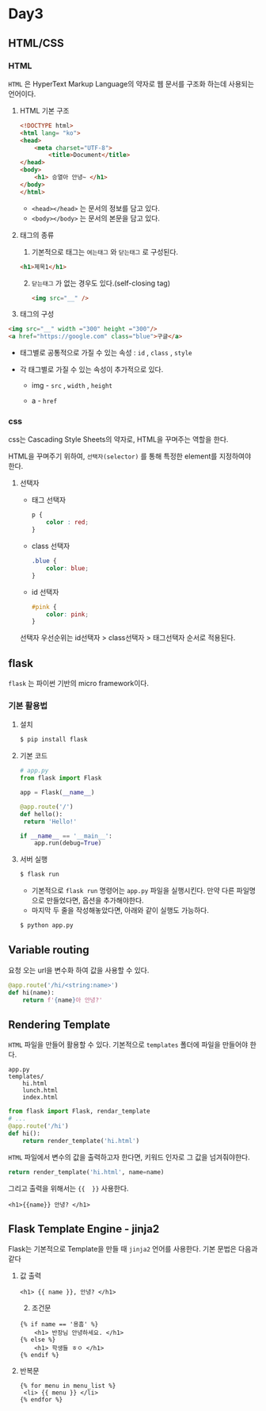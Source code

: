 # Day3

## HTML/CSS

### HTML

`HTML` 은  HyperText Markup Language의 약자로 웹 문서를 구조화 하는데 사용되는 언어이다.

1. HTML 기본 구조

   ```html
   <!DOCTYPE html>
   <html lang= "ko">
   <head>
       <meta charset="UTF-8">
           <title>Document</title>
   </head>
   <body>
       <h1> 승열아 안녕~ </h1>
   </body>
   </html>
   ```

   * `<head></head>` 는 문서의 정보를 담고 있다.
   * `<body></body>` 는 문서의 본문을 담고 있다.

2. 태그의 종류

   1.  기본적으로 태그는 `여는태그` 와 `닫는태그` 로 구성된다.

      ```html
      <h1>제목1</h1>
      ```

   2. `닫는태그` 가 없는 경우도 있다.(self-closing tag)

      ```html
      <img src="__" />
      ```

3.  태그의 구성

   ```html
   <img src="__" width ="300" height ="300"/>
   <a href="https://google.com" class="blue">구글</a>
   ```

   * 태그별로 공통적으로 가질 수 있는 속성 : `id` , `class` , `style`

   * 각 태그별로 가질 수 있는 속성이 추가적으로 있다.

     * img - `src` ,  `width` , `height`

     * a - `href`



### css

css는 Cascading Style Sheets의 약자로, HTML을 꾸며주는 역할을 한다.

HTML을 꾸며주기 위하여, `선택자(selector)` 를 통해 특정한 element를 지정하여야 한다.

 1. 선택자

    * 태그 선택자

      ```css
      p {
          color : red;
      }
      ```

    * class 선택자

      ```css
      .blue {
          color: blue;
      }
      ```

    * id 선택자

      ```css
      #pink {
          color: pink;
      }
      ```

    선택자 우선순위는 id선택자 > class선택자 > 태그선택자 순서로 적용된다.
    



## flask 

`flask` 는 파이썬 기반의 micro framework이다.

### 기본 활용법

1. 설치

   ```bash
   $ pip install flask
   ```

2. 기본 코드

   ```python
   # app.py
   from flask import Flask
   
   app = Flask(__name__)
   
   @app.route('/')
   def hello():
   	return 'Hello!'
   
   if __name__ == '__main__':
       app.run(debug=True)
   ```

3. 서버 실행

   ```bash
   $ flask run
   ```

   * 기본적으로 `flask run` 명령어는 `app.py` 파일을 실행시킨다. 만약 다른 파일명으로 만들었다면, 옵션을 추가해야한다.
   * 마지막 두 줄을 작성해놓았다면, 아래와 같이 실행도 가능하다.

   ```bash
   $ python app.py
   ```

## Variable routing

요청 오는 url을 변수화 하여 값을 사용할 수 있다.

```python
@app.route('/hi/<string:name>')
def hi(name):
    return f'{name}아 안녕?'
```

## Rendering Template

`HTML` 파일을 만들어 활용할 수 있다. 기본적으로 `templates` 폴더에 파일을 만들어야 한다.

```
app.py
templates/
	hi.html
	lunch.html
	index.html
```

```python
from flask import Flask, rendar_template
# ...
@app.route('/hi')
def hi():
    return render_template('hi.html')
```

`HTML` 파일에서 변수의 값을 출력하고자 한다면, 키워드 인자로 그 값을 넘겨줘야한다.

```python
return render_template('hi.html', name=name)
```

그리고 출력을 위해서는 `{{  }}` 사용한다.

```jinja2
<h1>{{name}} 안녕? </h1>
```



## Flask Template Engine - jinja2

Flask는 기본적으로 Template을 만들 때 `jinja2` 언어를 사용한다. 기본 문법은 다음과 같다

 1. 값 출력

    ```jinja2
    <h1> {{ name }}, 안녕? </h1>
    ```

	2. 조건문

    ```jinja2
    {% if name == '용흠' %}
    	<h1> 반장님 안녕하세요. </h1>
    {% else %}
    	<h1> 학생들 ㅎㅇ </h1>
    {% endif %}
    ```

3. 반복문

   ```jinja2
   {% for menu in menu_list %}
   	<li> {{ menu }} </li>
   {% endfor %}
   ```

   